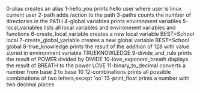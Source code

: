 0-alias creates an alias
1-hello_you prints hello user where user is linux current user
2-path adds /action to the path
3-paths counts the number of directories in the PATH
4-global variables prints environment variables
5-local_variables lists all local variables and environment variables and functions
6-create_local_variable creates a new local variable BEST=School local
7-create_global_variable creates a new global variable BEST=School global
8-true_knowledge prints the result of the addition of 128 with value stored in environment variable TRUEKNOWLEDGE
9-divide_and_rule prints the result of POWER divided by DIVIDE
10-love_exponent_breath displays the result of BREATH to the power LOVE
11-binary_to_decimal converts a number from base 2 to base 10
12-combinations prints all possible combinations of two letters,except 'oo'
13-print_float prints a number with two decimal places
